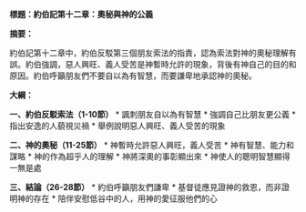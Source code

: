**標題：約伯記第十二章：奧秘與神的公義**

**摘要：**

約伯記第十二章中，約伯反駁第三個朋友索法的指責，認為索法對神的奧秘理解有誤。約伯強調，惡人興旺、義人受苦是神暫時允許的現象，背後有神自己的目的和原因。約伯呼籲朋友們不要自以為有智慧，而要謙卑地承認神的奧秘。

**大綱：**

**一、約伯反駁索法（1-10節）**
    * 諷刺朋友自以為有智慧
    * 強調自己比朋友更公義
    * 指出安逸的人藐視災禍
    * 舉例說明惡人興旺、義人受苦的現象

**二、神的奧秘（11-25節）**
    * 神暫時允許惡人興旺，義人受苦
    * 神有智慧、能力和謀略
    * 神的作為超乎人的理解
    * 神將深奧的事彰顯出來
    * 神使人的聰明智慧顯得一無是處

**三、結論（26-28節）**
    * 約伯呼籲朋友們謙卑
    * 基督徒應見證神的救恩，而非證明神的存在
    * 陪伴安慰低谷中的人，用神的愛征服他們的心